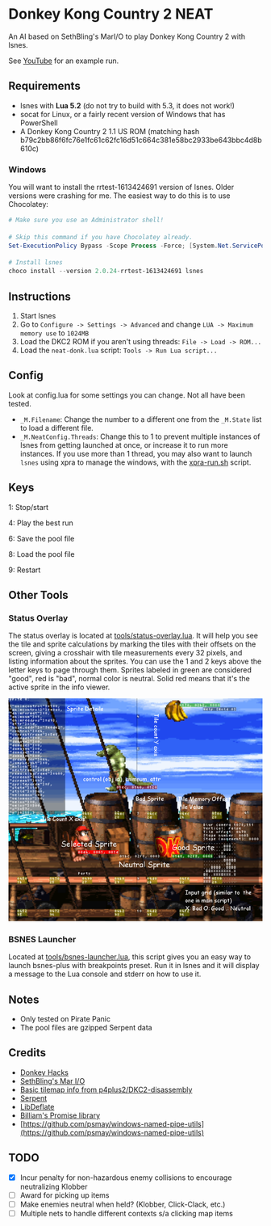 # Donkey Kong Country 2 NEAT

An AI based on SethBling's MarI/O to play Donkey Kong Country 2 with lsnes.

See [YouTube](https://www.youtube.com/watch?v=-_UyUbObLeE) for an example run.

## Requirements

* lsnes with **Lua 5.2** (do not try to build with 5.3, it does not work!)
* socat for Linux, or a fairly recent version of Windows that has PowerShell
* A Donkey Kong Country 2 1.1 US ROM (matching hash b79c2bb86f6fc76e1fc61c62fc16d51c664c381e58bc2933be643bbc4d8b610c)

### Windows

You will want to install the rrtest-1613424691 version of lsnes. Older versions were crashing for me. The easiest way to do this is to use Chocolatey:

```powershell
# Make sure you use an Administrator shell!

# Skip this command if you have Chocolatey already.
Set-ExecutionPolicy Bypass -Scope Process -Force; [System.Net.ServicePointManager]::SecurityProtocol = [System.Net.ServicePointManager]::SecurityProtocol -bor 3072; iex ((New-Object System.Net.WebClient).DownloadString('https://chocolatey.org/install.ps1'))

# Install lsnes
choco install --version 2.0.24-rrtest-1613424691 lsnes
```

## Instructions

1. Start lsnes
2. Go to `Configure -> Settings -> Advanced` and change `LUA -> Maximum memory use` to `1024MB`
3. Load the DKC2 ROM if you aren't using threads: `File -> Load -> ROM...`
4. Load the `neat-donk.lua` script: `Tools -> Run Lua script...`

## Config

Look at config.lua for some settings you can change. Not all have been tested.

* `_M.Filename`: Change the number to a different one from the `_M.State` list
to load a different file.
* `_M.NeatConfig.Threads`: Change this to 1 to prevent multiple instances of 
lsnes from getting launched at once, or increase it to run more instances.
If you use more than 1 thread, you may also want to launch `lsnes` using xpra
to manage the windows, with the [xpra-run.sh](xpra-run.sh) script.

## Keys
1: Stop/start

4: Play the best run

6: Save the pool file

8: Load the pool file

9: Restart

## Other Tools

### Status Overlay

The status overlay is located at [tools/status-overlay.lua](tools/status-overlay.lua).
It will help you see the tile and sprite calculations by marking the tiles with
their offsets on the screen, giving a crosshair with tile measurements every
32 pixels, and listing information about the sprites. You can use the 1 and 2
keys above the letter keys to page through them. Sprites labeled in green are
considered "good", red is "bad", normal color is neutral. Solid red means that
it's the active sprite in the info viewer.

<img src="https://github.com/empathicqubit/neat-donk/blob/master/doc/donkutil.png?raw=true" />

### BSNES Launcher

Located at [tools/bsnes-launcher.lua](tools/bsnes-launcher.lua), this script
gives you an easy way to launch bsnes-plus with breakpoints preset. Run it in
lsnes and it will display a message to the Lua console and stderr on how to use it.

## Notes
* Only tested on Pirate Panic
* The pool files are gzipped Serpent data

## Credits

* [Donkey Hacks](http://donkeyhacks.zouri.jp/html/En-Us/dkc2/index.html)
* [SethBling's Mar I/O](https://github.com/mam91/neat-genetic-mario)
* [Basic tilemap info from p4plus2/DKC2-disassembly](https://github.com/p4plus2/DKC2-disassembly)
* [Serpent](https://github.com/pkulchenko/serpent)
* [LibDeflate](https://github.com/SafeteeWoW/LibDeflate)
* [Billiam's Promise library](https://github.com/Billiam/promise.lua)
* [https://github.com/psmay/windows-named-pipe-utils](https://github.com/psmay/windows-named-pipe-utils)

## TODO

- [x] Incur penalty for non-hazardous enemy collisions to encourage neutralizing Klobber
- [ ] Award for picking up items
- [ ] Make enemies neutral when held? (Klobber, Click-Clack, etc.)
- [ ] Multiple nets to handle different contexts s/a clicking map items
